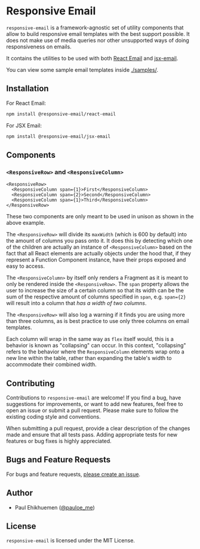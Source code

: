 # Responsive Email

`responsive-email` is a framework-agnostic set of utility components that allow to build
responsive email templates with the best support possible. It does not make use of
media queries nor other unsupported ways of doing responsiveness on emails.

It contains the utilities to be used with both [React Email](https://react.email) and
[jsx-email](https://jsx.email).

You can view some sample email templates inside [./samples/](./samples/).

## Installation

For React Email:

```bash
npm install @responsive-email/react-email
```

For JSX Email:

```bash
npm install @responsive-email/jsx-email
```

## Components

### `<ResponsiveRow>` and `<ResponsiveColumn>`

```tsx
<ResponsiveRow>
  <ResponsiveColumn span={1}>First</ResponsiveColumn>
  <ResponsiveColumn span={2}>Second</ResponsiveColumn>
  <ResponsiveColumn span={1}>Third</ResponsiveColumn>
</ResponsiveRow>
```

These two components are only meant to be used in unison as shown in the above example.

The `<ResponsiveRow>` will divide its `maxWidth` (which is 600 by default) into the amount
of columns you pass onto it. It does this by detecting which one of the children are actually
an instance of `<ResponsiveColumn>` based on the fact that all React elements are actually objects
under the hood that, if they represent a Function Component instance, have their props exposed and easy to access.

The `<ResponsiveColumn>` by itself only renders a Fragment as it is meant to only be rendered
inside the `<ResponsiveRow>`. The `span` property allows the user to increase the size of a certain
column so that its width can be the sum of the respective amount of columns specified in `span`, e.g.
`span={2}` will result into a column that _has a width of two columns_.

The `<ResponsiveRow>` will also log a warning if it finds you are using more than three columns,
as is best practice to use only three columns on email templates.

Each column will wrap in the same way as `flex` itself would, this is a behavior is known as "collapsing" can occur.
In this context, "collapsing" refers to the behavior where the `ResponsiveColumn` elements wrap onto a new line within the table, rather than expanding the table's width to accommodate their combined width.

## Contributing

Contributions to `responsive-email` are welcome! If you find a bug, have suggestions for improvements, or want to add new features, feel free to open an issue or submit a pull request. Please make sure to follow the existing coding style and conventions.

When submitting a pull request, provide a clear description of the changes made and ensure that all tests pass. Adding appropriate tests for new features or bug fixes is highly appreciated.

## Bugs and Feature Requests

For bugs and feature requests, [please create an issue](https://github.com/codeskills-dev/responsive-email/issues/new).

## Author

- Paul Ehikhuemen ([@pauloe_me](https://twitter.com/pauloe_me))

## License

`responsive-email` is licensed under the MIT License.
